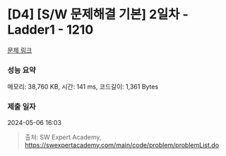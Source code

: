 # [D4] [S/W 문제해결 기본] 2일차 - Ladder1 - 1210 

[문제 링크](https://swexpertacademy.com/main/code/problem/problemDetail.do?contestProbId=AV14ABYKADACFAYh) 

### 성능 요약

메모리: 38,760 KB, 시간: 141 ms, 코드길이: 1,361 Bytes

### 제출 일자

2024-05-06 16:03



> 출처: SW Expert Academy, https://swexpertacademy.com/main/code/problem/problemList.do
